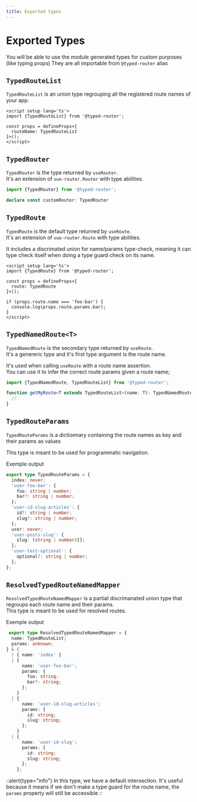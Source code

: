 ```yaml
---
title: Exported types
---
```



# Exported Types

You will be able to use the module generated types for custom purposes (like typing props)
They are all importable from `@typed-router` alias

## `TypedRouteList`

`TypedRouteList` is an union type regrouping all the registered route names of your app.

```vue
<script setup lang='ts'>
import {TypedRouteList} from '@typed-router';

const props = defineProps<{
  routeName: TypedRouteList
}>();
</script>
```

## `TypedRouter`

`TypedRouter` is the type returned by `useRouter`.  
It's an extension of `vue-router.Router` with type abilities.

```ts
import {TypedRouter} from '@typed-router';

declare const customRouter: TypedRouter
```

## `TypedRoute`

`TypedRoute` is the default type returned by `useRoute`.  
It's an extension of `vue-router.Route` with type abilities.

It includes a discrimated union for name/params type-check, meaning it can type check itself when doing a type guard check on its name.

```vue
<script setup lang='ts'>
import {TypedRoute} from '@typed-router';

const props = defineProps<{
  route: TypedRoute
}>();

if (props.route.name === 'foo-bar') {
  console.log(props.route.params.bar);
}
</script>
```

## `TypedNamedRoute<T>`

`TypedNamedRoute` is the secondary type returned by `useRoute`.  
It's a genereric type and it's first type argument is the route name.

It's used when calling `useRoute` with a route name assertion.  
You can use it to infer the correct route params given a route name;

```ts
import {TypedNamedRoute, TypedRouteList} from '@typed-router';

function getMyRoute<T extends TypedRouteList>(name: T): TypedNamedRoute<T> {
  // 
}

```


## `TypedRouteParams`

`TypedRouteParams` is a dictionnary containing the route names as key and their params as values

This type is meant to be used for programmatic navigation.

Exemple output

```ts
export type TypedRouteParams = {
  index: never;
  'user-foo-bar': {
    foo: string | number;
    bar?: string | number;
  };
  'user-id-slug-articles': {
    id?: string | number;
    slug?: string | number;
  };
  user: never;
  'user-posts-slug': {
    slug: (string | number)[];
  };
  'user-test-optional': {
    optional?: string | number;
  };
};
```


## `ResolvedTypedRouteNamedMapper`

`ResolvedTypedRouteNamedMapper` is a partial discrimanated union type that regroups each route name and their params.  
This type is meant to be used for resolved routes.

Exemple output
```ts
 export type ResolvedTypedRouteNamedMapper = {
  name: TypedRouteList;
  params: unknown;
} & (
  | { name: 'index' }
  | {
      name: 'user-foo-bar';
      params: {
        foo: string;
        bar?: string;
      };
    }
  | {
      name: 'user-id-slug-articles';
      params: {
        id: string;
        slug: string;
      };
    }
  | {
      name: 'user-id-slug';
      params: {
        id: string;
        slug: string;
      };
    };
```

::alert{type="info"}
In this type, we have a default intersection. It's useful because it means if we don't make a type guard for the route name, the `params` property will still be accessible 
::